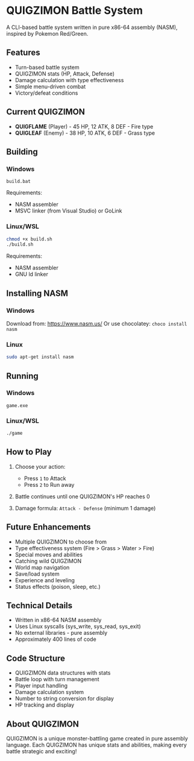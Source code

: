 # QUIGZIMON Battle System

A CLI-based battle system written in pure x86-64 assembly (NASM), inspired by Pokemon Red/Green.

## Features

- Turn-based battle system
- QUIGZIMON stats (HP, Attack, Defense)
- Damage calculation with type effectiveness
- Simple menu-driven combat
- Victory/defeat conditions

## Current QUIGZIMON

- **QUIGFLAME** (Player) - 45 HP, 12 ATK, 8 DEF - Fire type
- **QUIGLEAF** (Enemy) - 38 HP, 10 ATK, 6 DEF - Grass type

## Building

### Windows
```batch
build.bat
```

Requirements:
- NASM assembler
- MSVC linker (from Visual Studio) or GoLink

### Linux/WSL
```bash
chmod +x build.sh
./build.sh
```

Requirements:
- NASM assembler
- GNU ld linker

## Installing NASM

### Windows
Download from: https://www.nasm.us/
Or use chocolatey: `choco install nasm`

### Linux
```bash
sudo apt-get install nasm
```

## Running

### Windows
```batch
game.exe
```

### Linux/WSL
```bash
./game
```

## How to Play

1. Choose your action:
   - Press `1` to Attack
   - Press `2` to Run away

2. Battle continues until one QUIGZIMON's HP reaches 0

3. Damage formula: `Attack - Defense` (minimum 1 damage)

## Future Enhancements

- Multiple QUIGZIMON to choose from
- Type effectiveness system (Fire > Grass > Water > Fire)
- Special moves and abilities
- Catching wild QUIGZIMON
- World map navigation
- Save/load system
- Experience and leveling
- Status effects (poison, sleep, etc.)

## Technical Details

- Written in x86-64 NASM assembly
- Uses Linux syscalls (sys_write, sys_read, sys_exit)
- No external libraries - pure assembly
- Approximately 400 lines of code

## Code Structure

- QUIGZIMON data structures with stats
- Battle loop with turn management
- Player input handling
- Damage calculation system
- Number to string conversion for display
- HP tracking and display

## About QUIGZIMON

QUIGZIMON is a unique monster-battling game created in pure assembly language. Each QUIGZIMON has unique stats and abilities, making every battle strategic and exciting!
